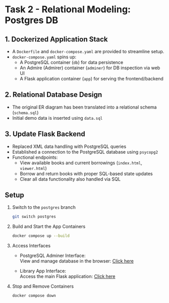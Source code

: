 # Task 2 - Relational Modeling: Postgres DB

## 1. Dockerized Application Stack
- A `Dockerfile` and `docker-compose.yaml` are provided to streamline setup.
- `docker-compose.yaml` spins up:
    - A PostgreSQL container (`db`) for data persistence
    - An Admire (Admirer) container (`adminer`) for DB inspection via web UI
    - A Flask application container (`app`) for serving the frontend/backend

## 2. Relational Database Design 
- The original ER diagram has been translated into a relational schema (`schema.sql`)
- Initial demo data is inserted using `data.sql` <!-- to showcase application functionality -->

## 3. Update Flask Backend
- Replaced XML data handling with PostgreSQL queries
- Established a connection to the PostgreSQL database using `psycopg2`
- Functional endpoints:
    - View available books and current borrowings (`index.html`, `viewer.html`)
    - Borrow and return books with proper SQL-based state updates
    - Clear all data functionality also handled via SQL


## Setup
1. Switch to the `postgres` branch
    ```bash
    git switch postgres
    ```

2. Build and Start the App Containers
    ```bash
    docker compose up --build
    ```

3. Access Interfaces
    - PostgreSQL Adminer Interface:  
        View and manage database in the browser: [Click here](http://127.0.0.1:8080/?pgsql=library)

    - Library App Interface:  
        Access the main Flask application: [Click here](http://127.0.0.1:5001)

4. Stop and Remove Containers
    ```bash
    docker compose down
    ```